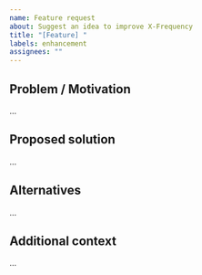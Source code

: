 ```yaml
---
name: Feature request
about: Suggest an idea to improve X-Frequency
title: "[Feature] "
labels: enhancement
assignees: ""
---
```


## Problem / Motivation
…

## Proposed solution
…

## Alternatives
…

## Additional context
…
